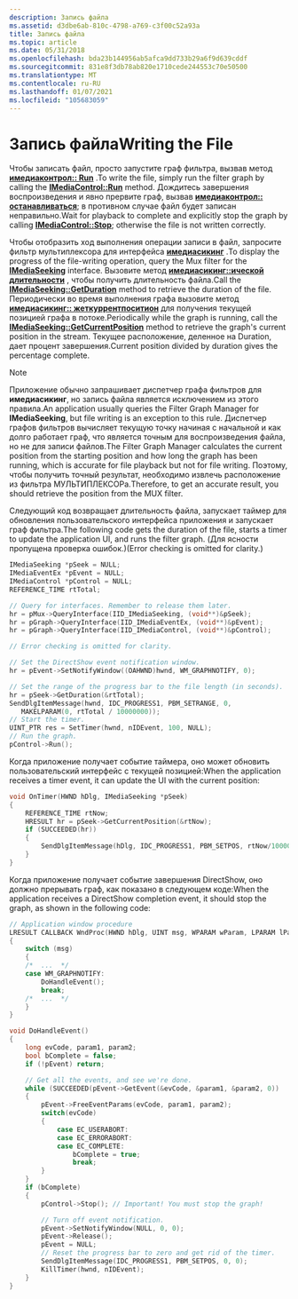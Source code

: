 ```yaml
---
description: Запись файла
ms.assetid: d3dbe6ab-810c-4798-a769-c3f00c52a93a
title: Запись файла
ms.topic: article
ms.date: 05/31/2018
ms.openlocfilehash: bda23b144956ab5afca9dd733b29a6f9d639cddf
ms.sourcegitcommit: 831e8f3db78ab820e1710cede244553c70e50500
ms.translationtype: MT
ms.contentlocale: ru-RU
ms.lasthandoff: 01/07/2021
ms.locfileid: "105683059"
---
```

# <a name="writing-the-file"></a><span data-ttu-id="5e6df-103">Запись файла</span><span class="sxs-lookup"><span data-stu-id="5e6df-103">Writing the File</span></span>

<span data-ttu-id="5e6df-104">Чтобы записать файл, просто запустите граф фильтра, вызвав метод [**имедиаконтрол:: Run**](/windows/desktop/api/Control/nf-control-imediacontrol-run) .</span><span class="sxs-lookup"><span data-stu-id="5e6df-104">To write the file, simply run the filter graph by calling the [**IMediaControl::Run**](/windows/desktop/api/Control/nf-control-imediacontrol-run) method.</span></span> <span data-ttu-id="5e6df-105">Дождитесь завершения воспроизведения и явно прервите граф, вызвав [**имедиаконтрол:: останавливаться**](/windows/desktop/api/Control/nf-control-imediacontrol-stop); в противном случае файл будет записан неправильно.</span><span class="sxs-lookup"><span data-stu-id="5e6df-105">Wait for playback to complete and explicitly stop the graph by calling [**IMediaControl::Stop**](/windows/desktop/api/Control/nf-control-imediacontrol-stop); otherwise the file is not written correctly.</span></span>

<span data-ttu-id="5e6df-106">Чтобы отобразить ход выполнения операции записи в файл, запросите фильтр мультиплексора для интерфейса [**имедиасикинг**](/windows/desktop/api/Strmif/nn-strmif-imediaseeking) .</span><span class="sxs-lookup"><span data-stu-id="5e6df-106">To display the progress of the file-writing operation, query the Mux filter for the [**IMediaSeeking**](/windows/desktop/api/Strmif/nn-strmif-imediaseeking) interface.</span></span> <span data-ttu-id="5e6df-107">Вызовите метод [**имедиасикинг::ической длительности**](/windows/desktop/api/Strmif/nf-strmif-imediaseeking-getduration) , чтобы получить длительность файла.</span><span class="sxs-lookup"><span data-stu-id="5e6df-107">Call the [**IMediaSeeking::GetDuration**](/windows/desktop/api/Strmif/nf-strmif-imediaseeking-getduration) method to retrieve the duration of the file.</span></span> <span data-ttu-id="5e6df-108">Периодически во время выполнения графа вызовите метод [**имедиасикинг:: жеткуррентпоситион**](/windows/desktop/api/Strmif/nf-strmif-imediaseeking-getcurrentposition) для получения текущей позицией графа в потоке.</span><span class="sxs-lookup"><span data-stu-id="5e6df-108">Periodically while the graph is running, call the [**IMediaSeeking::GetCurrentPosition**](/windows/desktop/api/Strmif/nf-strmif-imediaseeking-getcurrentposition) method to retrieve the graph's current position in the stream.</span></span> <span data-ttu-id="5e6df-109">Текущее расположение, деленное на Duration, дает процент завершения.</span><span class="sxs-lookup"><span data-stu-id="5e6df-109">Current position divided by duration gives the percentage complete.</span></span>

> [!Note]  
> <span data-ttu-id="5e6df-110">Приложение обычно запрашивает диспетчер графа фильтров для **имедиасикинг**, но запись файла является исключением из этого правила.</span><span class="sxs-lookup"><span data-stu-id="5e6df-110">An application usually queries the Filter Graph Manager for **IMediaSeeking**, but file writing is an exception to this rule.</span></span> <span data-ttu-id="5e6df-111">Диспетчер графов фильтров вычисляет текущую точку начиная с начальной и как долго работает граф, что является точным для воспроизведения файла, но не для записи файлов.</span><span class="sxs-lookup"><span data-stu-id="5e6df-111">The Filter Graph Manager calculates the current position from the starting position and how long the graph has been running, which is accurate for file playback but not for file writing.</span></span> <span data-ttu-id="5e6df-112">Поэтому, чтобы получить точный результат, необходимо извлечь расположение из фильтра МУЛЬТИПЛЕКСОРа.</span><span class="sxs-lookup"><span data-stu-id="5e6df-112">Therefore, to get an accurate result, you should retrieve the position from the MUX filter.</span></span>

 

<span data-ttu-id="5e6df-113">Следующий код возвращает длительность файла, запускает таймер для обновления пользовательского интерфейса приложения и запускает граф фильтра.</span><span class="sxs-lookup"><span data-stu-id="5e6df-113">The following code gets the duration of the file, starts a timer to update the application UI, and runs the filter graph.</span></span> <span data-ttu-id="5e6df-114">(Для ясности пропущена проверка ошибок.)</span><span class="sxs-lookup"><span data-stu-id="5e6df-114">(Error checking is omitted for clarity.)</span></span>


```C++
IMediaSeeking *pSeek = NULL;
IMediaEventEx *pEvent = NULL;
IMediaControl *pControl = NULL;
REFERENCE_TIME rtTotal;

// Query for interfaces. Remember to release them later.
hr = pMux->QueryInterface(IID_IMediaSeeking, (void**)&pSeek);
hr = pGraph->QueryInterface(IID_IMediaEventEx, (void**)&pEvent);
hr = pGraph->QueryInterface(IID_IMediaControl, (void**)&pControl);

// Error checking is omitted for clarity.

// Set the DirectShow event notification window.
hr = pEvent->SetNotifyWindow((OAHWND)hwnd, WM_GRAPHNOTIFY, 0);

// Set the range of the progress bar to the file length (in seconds).
hr = pSeek->GetDuration(&rtTotal);
SendDlgItemMessage(hwnd, IDC_PROGRESS1, PBM_SETRANGE, 0, 
   MAKELPARAM(0, rtTotal / 10000000));
// Start the timer.
UINT_PTR res = SetTimer(hwnd, nIDEvent, 100, NULL);
// Run the graph.
pControl->Run();
```



<span data-ttu-id="5e6df-115">Когда приложение получает событие таймера, оно может обновить пользовательский интерфейс с текущей позицией:</span><span class="sxs-lookup"><span data-stu-id="5e6df-115">When the application receives a timer event, it can update the UI with the current position:</span></span>


```C++
void OnTimer(HWND hDlg, IMediaSeeking *pSeek)
{
    REFERENCE_TIME rtNow;
    HRESULT hr = pSeek->GetCurrentPosition(&rtNow);
    if (SUCCEEDED(hr))
    {
        SendDlgItemMessage(hDlg, IDC_PROGRESS1, PBM_SETPOS, rtNow/10000000, 0);
    }
}
```



<span data-ttu-id="5e6df-116">Когда приложение получает событие завершения DirectShow, оно должно прерывать граф, как показано в следующем коде:</span><span class="sxs-lookup"><span data-stu-id="5e6df-116">When the application receives a DirectShow completion event, it should stop the graph, as shown in the following code:</span></span>


```C++
// Application window procedure
LRESULT CALLBACK WndProc(HWND hDlg, UINT msg, WPARAM wParam, LPARAM lParam)
{
    switch (msg)
    {
    /*  ...  */
    case WM_GRAPHNOTIFY:
        DoHandleEvent();
        break;
    /*  ...  */
    }
}

void DoHandleEvent()
{
    long evCode, param1, param2;
    bool bComplete = false;
    if (!pEvent) return;

    // Get all the events, and see we're done.
    while (SUCCEEDED(pEvent->GetEvent(&evCode, &param1, &param2, 0))
    {
        pEvent->FreeEventParams(evCode, param1, param2);
        switch(evCode)
        {
            case EC_USERABORT:
            case EC_ERRORABORT:
            case EC_COMPLETE:
                bComplete = true;
                break;
        }
    }
    if (bComplete)
    {
        pControl->Stop(); // Important! You must stop the graph!

        // Turn off event notification.
        pEvent->SetNotifyWindow(NULL, 0, 0);
        pEvent->Release();
        pEvent = NULL;
        // Reset the progress bar to zero and get rid of the timer.
        SendDlgItemMessage(IDC_PROGRESS1, PBM_SETPOS, 0, 0);
        KillTimer(hwnd, nIDEvent);
    }
}
```



 

 




